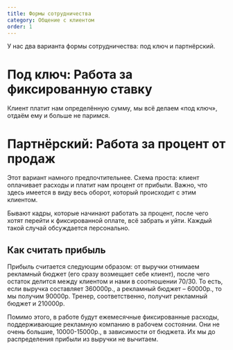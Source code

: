 ```yaml
---
title: Формы сотрудничества
category: Общение с клиентом
order: 1
---
```


У нас два варианта формы сотрудничества: под ключ и партнёрский.

# Под ключ: Работа за фиксированную ставку

Клиент платит нам определённую сумму, мы всё делаем «под ключ», отдаём ему и больше не паримся. 

# Партнёрский: Работа за процент от продаж

Этот вариант намного предпочтительнее. Схема проста: клиент оплачивает расходы и платит нам процент от прибыли. Важно, что здесь имеется в виду весь оборот, который происходит с этим клиентом. 

Бывают кадры, которые начинают работать за процент, после чего хотят перейти к фиксированной оплате, всё забрать и уйти. Каждый такой случай обсуждается персонально. 

## Как считать прибыль 

Прибыль считается следующим образом: от выручки отнимаем рекламный бюджет (его сразу возмещает себе клиент), после чего остаток делится между клиентом и нами в соотношении 70/30. То есть, если выручка составляет 360000р., а рекламный бюджет – 60000р., то мы получим 90000р. Тренер, соответственно, получит рекламный бюджет и 210000р. 

Помимо этого, в работе будут ежемесячные фиксированные расходы, поддерживающие рекламную компанию в рабочем состоянии. Они не очень большие, 10000-15000р., в зависимости от бюджета. Их мы до распределения прибыли из выручки не вычитаем.  